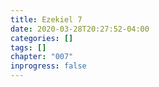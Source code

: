 ```yaml
---
title: Ezekiel 7
date: 2020-03-28T20:27:52-04:00
categories: []
tags: []
chapter: "007"
inprogress: false
---
```


